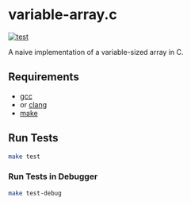 # variable-array.c
[![test](https://github.com/claudemuller/variable-array.c/actions/workflows/c.yml/badge.svg)](https://github.com/claudemuller/variable-array.c/actions/workflows/c.yml)

A naive implementation of a variable-sized array in C.

## Requirements

- [gcc](https://gcc.gnu.org/)
- or [clang](https://clang.llvm.org/)
- [make](https://www.gnu.org/software/make/)

## Run Tests

```bash
make test
```

### Run Tests in Debugger

```bash
make test-debug
```
